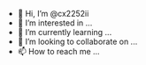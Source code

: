 - 👋 Hi, I’m @cx2252ii
- 👀 I’m interested in ...
- 🌱 I’m currently learning ...
- 💞️ I’m looking to collaborate on ...
- 📫 How to reach me ...

<!---
cx2252ii/cx2252ii is a ✨ special ✨ repository because its `README.md` (this file) appears on your GitHub profile.
You can click the Preview link to take a look at your changes.
--->
